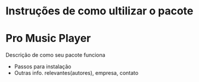 # Instruções de como ultilizar o pacote
# Pro Music Player

Descrição de como seu pacote funciona

* Passos para instalação
* Outras info. relevantes(autores), empresa, contato